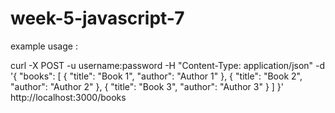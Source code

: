 # week-5-javascript-7

example usage :

curl -X POST -u username:password -H "Content-Type: application/json" -d '{
"books": [
{ "title": "Book 1", "author": "Author 1" },
{ "title": "Book 2", "author": "Author 2" },
{ "title": "Book 3", "author": "Author 3" }
]
}' http://localhost:3000/books
